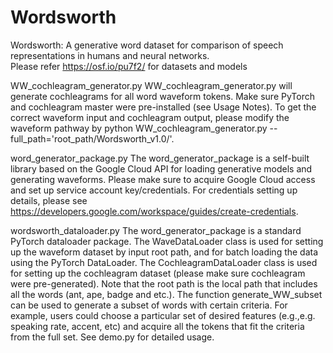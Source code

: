 # Wordsworth
Wordsworth: A generative word dataset for comparison of speech representations in humans and neural networks.    
Please refer https://osf.io/pu7f2/ for datasets and models

WW_cochleagram_generator.py
WW_cochleagram_generator.py will generate cochleagrams for all word waveform tokens. Make sure PyTorch and cochleagram master were pre-installed (see Usage Notes). To get the correct waveform input and cochleagram output, please modify the waveform pathway by python WW_cochleagram_generator.py --full_path='root_path/Wordsworth_v1.0/'.

word_generator_package.py
The word_generator_package is a self-built library based on the Google Cloud API for loading generative models and generating waveforms. Please make sure to acquire Google Cloud access and set up service account key/credentials. For credentials setting up details, please see https://developers.google.com/workspace/guides/create-credentials. 

wordsworth_dataloader.py
The word_generator_package is a standard PyTorch dataloader package. The WaveDataLoader class is used for setting up the waveform dataset by input root path, and for batch loading the data using the PyTorch DataLoader. The CochleagramDataLoader class is used for setting up the cochleagram dataset (please make sure cochleagram were pre-generated). Note that the root path is the local path that includes all the words (ant, ape, badge and etc.). The function generate_WW_subset can be used to generate a subset of words with certain criteria. For example, users could choose a particular set of desired features (e.g.,e.g. speaking rate, accent, etc) and acquire all the tokens that fit the criteria from the full set. See demo.py for detailed usage. 
